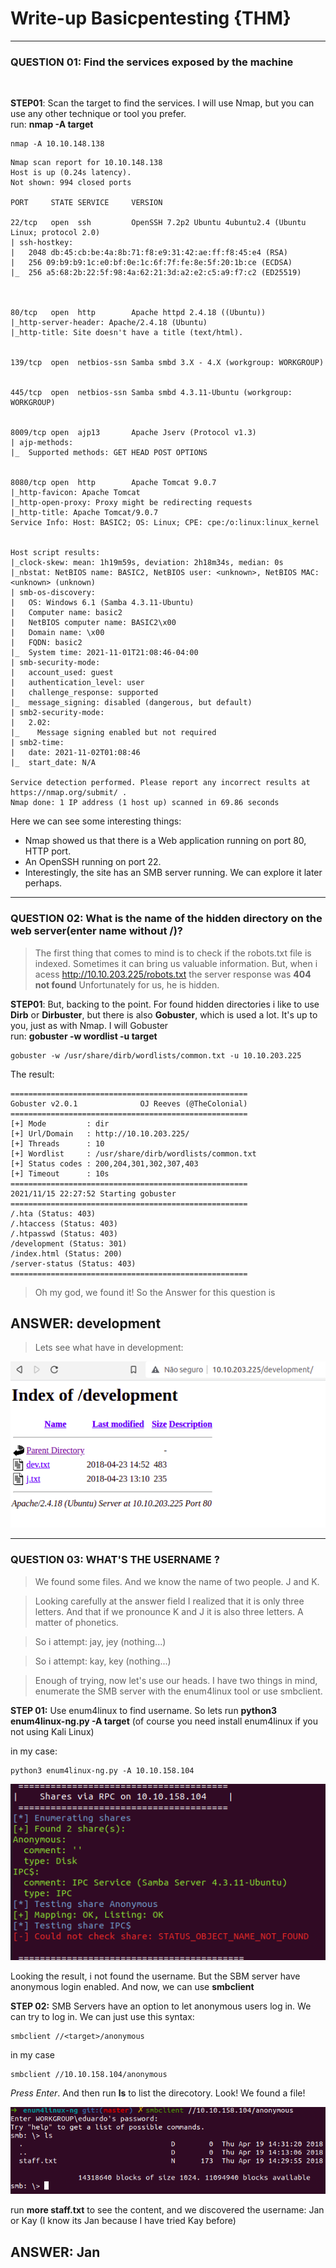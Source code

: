 # Write-up Basicpentesting {THM} #
------------------------------
### **QUESTION 01**: Find the services exposed by the machine ###

<br>

**STEP01**: Scan the target to find the services. I will use Nmap, but you can use any other technique or tool you prefer. 
<br>
run: **nmap -A target**
 
 ```
 nmap -A 10.10.148.138
 ```
```
Nmap scan report for 10.10.148.138
Host is up (0.24s latency).
Not shown: 994 closed ports

PORT     STATE SERVICE     VERSION

22/tcp   open  ssh         OpenSSH 7.2p2 Ubuntu 4ubuntu2.4 (Ubuntu Linux; protocol 2.0)
| ssh-hostkey: 
|   2048 db:45:cb:be:4a:8b:71:f8:e9:31:42:ae:ff:f8:45:e4 (RSA)
|   256 09:b9:b9:1c:e0:bf:0e:1c:6f:7f:fe:8e:5f:20:1b:ce (ECDSA)
|_  256 a5:68:2b:22:5f:98:4a:62:21:3d:a2:e2:c5:a9:f7:c2 (ED25519)



80/tcp   open  http        Apache httpd 2.4.18 ((Ubuntu))
|_http-server-header: Apache/2.4.18 (Ubuntu)
|_http-title: Site doesn't have a title (text/html).


139/tcp  open  netbios-ssn Samba smbd 3.X - 4.X (workgroup: WORKGROUP)


445/tcp  open  netbios-ssn Samba smbd 4.3.11-Ubuntu (workgroup: WORKGROUP)


8009/tcp open  ajp13       Apache Jserv (Protocol v1.3)
| ajp-methods: 
|_  Supported methods: GET HEAD POST OPTIONS


8080/tcp open  http        Apache Tomcat 9.0.7
|_http-favicon: Apache Tomcat
|_http-open-proxy: Proxy might be redirecting requests
|_http-title: Apache Tomcat/9.0.7
Service Info: Host: BASIC2; OS: Linux; CPE: cpe:/o:linux:linux_kernel


Host script results:
|_clock-skew: mean: 1h19m59s, deviation: 2h18m34s, median: 0s
|_nbstat: NetBIOS name: BASIC2, NetBIOS user: <unknown>, NetBIOS MAC: <unknown> (unknown)
| smb-os-discovery: 
|   OS: Windows 6.1 (Samba 4.3.11-Ubuntu)
|   Computer name: basic2
|   NetBIOS computer name: BASIC2\x00
|   Domain name: \x00
|   FQDN: basic2
|_  System time: 2021-11-01T21:08:46-04:00
| smb-security-mode: 
|   account_used: guest
|   authentication_level: user
|   challenge_response: supported
|_  message_signing: disabled (dangerous, but default)
| smb2-security-mode: 
|   2.02: 
|_    Message signing enabled but not required
| smb2-time: 
|   date: 2021-11-02T01:08:46
|_  start_date: N/A

Service detection performed. Please report any incorrect results at https://nmap.org/submit/ .
Nmap done: 1 IP address (1 host up) scanned in 69.86 seconds
```
Here we can see some interesting things: 
* Nmap showed us that there is a Web application running on port 80, HTTP port.
* An OpenSSH running on port 22.
* Interestingly, the site has an SMB server running. We can explore it later perhaps.

---
### **QUESTION 02**: What is the name of the hidden directory on the web server(enter name without /)? ###
> The first thing that comes to mind is to check if the robots.txt file is indexed. Sometimes it can bring us valuable information.
> But, when i acess http://10.10.203.225/robots.txt the server response was **404 not found**
> Unfortunately for us, he is hidden.

**STEP01**: But, backing to the point. For found hidden directories i like to use **Dirb** or **Dirbuster**, but there is also **Gobuster**, which is used a lot. It's up to you, just as with Nmap. I will Gobuster
<br>
run: **gobuster -w wordlist -u target**

```
gobuster -w /usr/share/dirb/wordlists/common.txt -u 10.10.203.225
```
The result:

```
=====================================================
Gobuster v2.0.1              OJ Reeves (@TheColonial)
=====================================================
[+] Mode         : dir
[+] Url/Domain   : http://10.10.203.225/
[+] Threads      : 10
[+] Wordlist     : /usr/share/dirb/wordlists/common.txt
[+] Status codes : 200,204,301,302,307,403
[+] Timeout      : 10s
=====================================================
2021/11/15 22:27:52 Starting gobuster
=====================================================
/.hta (Status: 403)
/.htaccess (Status: 403)
/.htpasswd (Status: 403)
/development (Status: 301)
/index.html (Status: 200)
/server-status (Status: 403)
=====================================================

```

> Oh my god, we found it! So the Answer for this question is 
## ANSWER: development ##
> Lets see what have in development:

![development directory](files/development.png "Development")

---

### **QUESTION 03**: WHAT'S THE USERNAME ? ###

> We found some files. And we know the name of two people. J and K. 

>Looking carefully at the answer field I realized that it is only three letters. And that if we pronounce K and J it is also three letters. A matter of phonetics.

> So i attempt: jay, jey (nothing...)

>So i attempt: kay, key (nothing...)

>Enough of trying, now let's use our heads. I have two things in mind, enumerate the SMB server with the enum4linux tool or use smbclient.


**STEP 01:** Use enum4linux to find username. So lets run **python3 enum4linux-ng.py -A target** (of course you need install enum4linux if you not using Kali Linux)

in my case:
```
python3 enum4linux-ng.py -A 10.10.158.104
```

![enum4linux](files/enum4linuxlog.png "log enum4linux")

Looking the result, i not found the username. But the SBM server have anonymous login enabled. And now, we can use **smbclient** 

**STEP 02:** SMB Servers have an option to let anonymous users log in. We can try to log in.
We can just use this syntax:
```
smbclient //<target>/anonymous
```
in my case
```
smbclient //10.10.158.104/anonymous
```

*Press Enter*. And then run **ls** to list the direcotory. 
Look! We found a file!

![samba server](files/smbserver.png "Development")

run **more staff.txt** to see the content, and we discovered the username: Jan or Kay (I know its Jan because I have tried Kay before)

## ANSWER: Jan ##